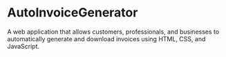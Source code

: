 # AutoInvoiceGenerator
A web application that allows customers, professionals, and businesses to automatically generate and download invoices using HTML, CSS, and JavaScript.

